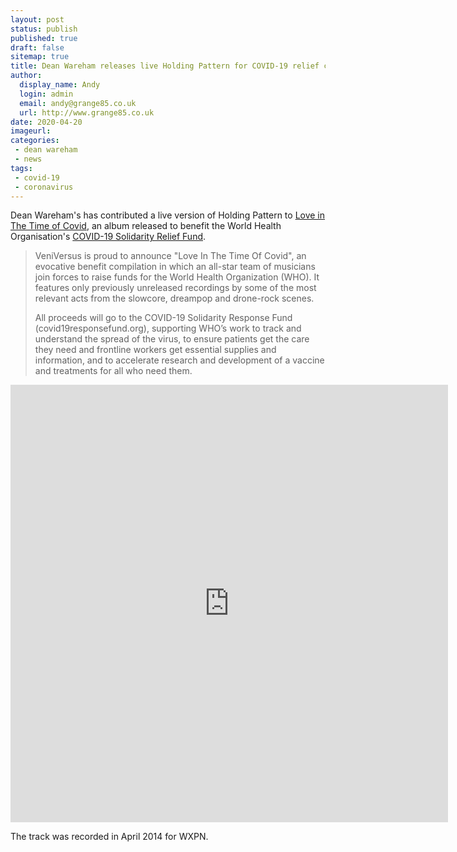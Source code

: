 ```yaml
---
layout: post
status: publish
published: true
draft: false
sitemap: true
title: Dean Wareham releases live Holding Pattern for COVID-19 relief compilation
author: 
  display_name: Andy
  login: admin
  email: andy@grange85.co.uk
  url: http://www.grange85.co.uk
date: 2020-04-20
imageurl: 
categories:
 - dean wareham
 - news
tags:
 - covid-19
 - coronavirus
---
```

Dean Wareham's has contributed a live version of Holding Pattern to [Love in The Time of Covid](https://veniversus.bandcamp.com/album/love-in-the-time-of-covid), an album released to benefit the World Health Organisation's [COVID-19 Solidarity Relief Fund](https://www.who.int/emergencies/diseases/novel-coronavirus-2019/donate).

> VeniVersus is proud to announce "Love In The Time Of Covid", an evocative benefit compilation in which an all-star team of musicians join forces to raise funds for the World Health Organization (WHO). It features only previously unreleased recordings by some of the most relevant acts from the slowcore, dreampop and drone-rock scenes.
> 
> All proceeds will go to the COVID-19 Solidarity Response Fund (covid19responsefund.org), supporting WHO’s work to track and understand the spread of the virus, to ensure patients get the care they need and frontline workers get essential supplies and information, and to accelerate research and development of a vaccine and treatments for all who need them.

<iframe style="border: 0; width: 700px; height: 700px;" src="https://bandcamp.com/EmbeddedPlayer/album=3292767783/size=large/bgcol=ffffff/linkcol=0687f5/minimal=true/transparent=true/" seamless><a href="http://veniversus.bandcamp.com/album/love-in-the-time-of-covid">Love In The Time Of Covid by Various Artists</a></iframe>

The track was recorded in April 2014 for WXPN.

